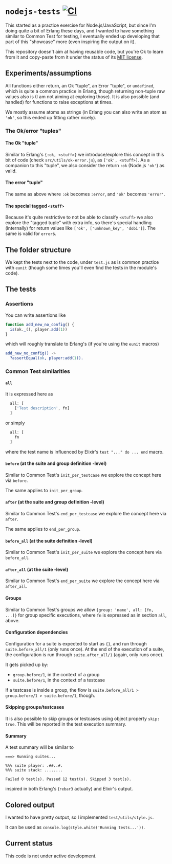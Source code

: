 # `nodejs-tests` [![CI][ci-img]][ci]

[ci]: https://github.com/paulo-ferraz-oliveira/nodejs-tests/actions/workflows/ci.yml
[ci-img]: https://github.com/paulo-ferraz-oliveira/nodejs-tests/actions/workflows/ci.yml/badge.svg

This started as a practice exercise for Node.js/JavaScript, but since I'm doing quite a bit of
Erlang these days, and I wanted to have something similar to Common Test for testing, I eventually
ended up developing that part of this "showcase" more (even inspiring the output on it).

This repository doesn't aim at having reusable code, but you're Ok to learn from it and copy-paste
from it under the status of its [MIT license](LICENSE.md).

## Experiments/assumptions

All functions either return, an Ok "tuple", an Error "tuple", or `undefined`, which is quite a
common practice in Erlang, though returning non-tuple raw values also is (I am not aiming at
exploring those). It is also possible (and handled) for functions to raise exceptions at times.

We mostly assume atoms as strings (in Erlang you can also write an atom as `'ok'`, so this ended
up fitting rather nicely).

### The Ok/error "tuples"

#### The Ok "tuple"

Similar to Erlang's `{:ok, <stuff>}` we introduce/explore this concept in this bit of code
(check `src/utils/ok-error.js`), as `['ok', <stuff>]`. As a companion to this "tuple", we also
consider the return `:ok` (Node.js `'ok'`) as valid.

#### The error "tuple"

The same as above where `:ok` becomes `:error`, and `'ok'` becomes `'error'`.

#### The special tagged `<stuff>`

Because it's quite restrictive to not be able to classify `<stuff>` we also explore the "tagged
tuple" with extra info, so there's special handling (internally) for return values like
`['ok', ['unknown_key', 'dobi']]`. The same is valid for `error`s.

## The folder structure

We kept the tests next to the code, under `test.js` as is common practice with `eunit` (though
some times you'll even find the tests in the module's code).

## The tests

### Assertions

You can write assertions like

```javascript
function add_new_no_config() {
  is(ok._(), player.add(1))
}
```

which will roughly translate to Erlang's (if you're using the `eunit` macros)

```erlang
add_new_no_config() ->
  ?assertEqual(ok, player:add(1)).
```

### Common Test similarities

#### `all`

It is expressed here as

```javascript
  all: [
    ['Test description', fn]
  ]
```

or simply

```javascript
  all: [
    fn
  ]
```

where the test name is influenced by Elixir's `test "..." do ... end` macro.

#### `before` (at the suite and group definition -level)

Similar to Common Test's `init_per_testcase` we explore the concept here via `before`.

The same applies to `init_per_group`.

#### `after` (at the suite and group definition -level)

Similar to Common Test's `end_per_testcase` we explore the concept here via `after`.

The same applies to `end_per_group`.

#### `before_all` (at the suite definition -level)

Similar to Common Test's `init_per_suite` we explore the concept here via `before_all`.

#### `after_all` (at the suite -level)

Similar to Common Test's `end_per_suite` we explore the concept here via `after_all`.

#### Groups

Similar to Common Test's groups we allow `{group: 'name', all: [fn, ...]}` for group specific
executions, where `fn` is expressed as in section `all`, above.

#### Configuration dependencies

Configuration for a suite is expected to start as `{}`, and run through `suite.before_all/1`
(only runs once). At the end of the execution of a suite, the configuration is run through
`suite.after_all/1` (again, only runs once).

It gets picked up by:

* `group.before/1`, in the context of a group
* `suite.before/1`, in the context of a testcase

If a testcase is inside a group, the flow is
`suite.before_all/1 > group.before/1 > suite.before/1`, though.

#### Skipping groups/testcases

It is also possible to skip groups or testcases using object property `skip: true`. This will
be reported in the test execution summary.

#### Summary

A test summary will be similar to

```shell
===> Running suites...

%%% suite player: .##..#.
%%% suite stack: ........

Failed 0 test(s). Passed 12 test(s). Skipped 3 test(s).
```

inspired in both Erlang's (`rebar3` actually) and Elixir's output.

## Colored output

I wanted to have pretty output, so I implemented `test/utils/style.js`.

It can be used as `console.log(style.white('Running tests...'))`.

## Current status

This code is not under active development.
